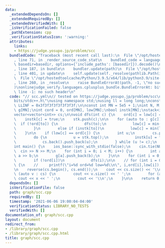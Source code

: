 ```yaml
---
data:
  _extendedDependsOn: []
  _extendedRequiredBy: []
  _extendedVerifiedWith: []
  _isVerificationFailed: false
  _pathExtension: cpp
  _verificationStatusIcon: ':warning:'
  attributes:
    links:
    - https://judge.yosupo.jp/problem/scc
  bundledCode: "Traceback (most recent call last):\n  File \"/opt/hostedtoolcache/Python/3.9.5/x64/lib/python3.9/site-packages/onlinejudge_verify/documentation/build.py\"\
    , line 71, in _render_source_code_stat\n    bundled_code = language.bundle(stat.path,\
    \ basedir=basedir, options={'include_paths': [basedir]}).decode()\n  File \"/opt/hostedtoolcache/Python/3.9.5/x64/lib/python3.9/site-packages/onlinejudge_verify/languages/cplusplus.py\"\
    , line 187, in bundle\n    bundler.update(path)\n  File \"/opt/hostedtoolcache/Python/3.9.5/x64/lib/python3.9/site-packages/onlinejudge_verify/languages/cplusplus_bundle.py\"\
    , line 401, in update\n    self.update(self._resolve(pathlib.Path(included), included_from=path))\n\
    \  File \"/opt/hostedtoolcache/Python/3.9.5/x64/lib/python3.9/site-packages/onlinejudge_verify/languages/cplusplus_bundle.py\"\
    , line 260, in _resolve\n    raise BundleErrorAt(path, -1, \"no such header\"\
    )\nonlinejudge_verify.languages.cplusplus_bundle.BundleErrorAt: bits/stdc++.h:\
    \ line -1: no such header\n"
  code: "// scc.yml\n// tested on https://judge.yosupo.jp/problem/scc\n#include \"\
    bits/stdc++.h\"\nusing namespace std;\nusing ll = long long;\nconst ll INF = 0x3f3f3f3f,\
    \ LLINF = 0x3f3f3f3f3f3f3f3f;\n\nconst int MN = 5e5 + 1;\nint N, M;\n\nvector<int>\
    \ g[MN];\nint cord = 0, ord[MN], low[MN];\nbool instk[MN];\nstack<int> stk;\n\n\
    vector<vector<int>> cs;\n\nvoid dfs(int c) {\n    ord[c] = low[c] = ++cord;\n\
    \    instk[c] = true;\n    stk.push(c);\n\n    for (auto to : g[c]) {\n      \
    \  if (!ord[to]) {\n            dfs(to);\n            low[c] = min(low[c], low[to]);\n\
    \        }\n        else if (instk[to])\n            low[c] = min(low[c], ord[to]);\n\
    \    }\n\n    if (low[c] == ord[c]) {\n        int u;\n        cs.push_back(vector<int>());\n\
    \        do {\n            u = stk.top();\n            instk[u] = false; stk.pop();\n\
    \            cs.back().push_back(u);\n        } while (u != c);\n    }\n}\n\n\
    int main() {\n    ios_base::sync_with_stdio(false);\n    cin.tie(NULL);\n\n  \
    \  cin >> N >> M;\n    for (int i = 0; i < M; i++) {\n        int a, b; cin >>\
    \ a >> b;\n        g[a].push_back(b);\n    }\n\n    for (int i = 0; i < N; i++)\n\
    \        if (!ord[i])\n            dfs(i);\n\n    // for (int i = 0; i < N; i++)\
    \ {\n    //     printf(\"i=%d ord=%d low=%d\\n\", i,ord[i],low[i]);\n    // }\n\
    \n    reverse(cs.begin(), cs.end());\n    cout << cs.size() << '\\n';\n    for\
    \ (auto v : cs) {\n        cout << v.size() << ' ';\n        for (auto x : v)\
    \ cout << x << ' ';\n        cout << '\\n';\n    }\n\n    return 0;\n}\n\n"
  dependsOn: []
  isVerificationFile: false
  path: graph/scc.cpp
  requiredBy: []
  timestamp: '2021-06-06 19:00:04-04:00'
  verificationStatus: LIBRARY_NO_TESTS
  verifiedWith: []
documentation_of: graph/scc.cpp
layout: document
redirect_from:
- /library/graph/scc.cpp
- /library/graph/scc.cpp.html
title: graph/scc.cpp
---
```

